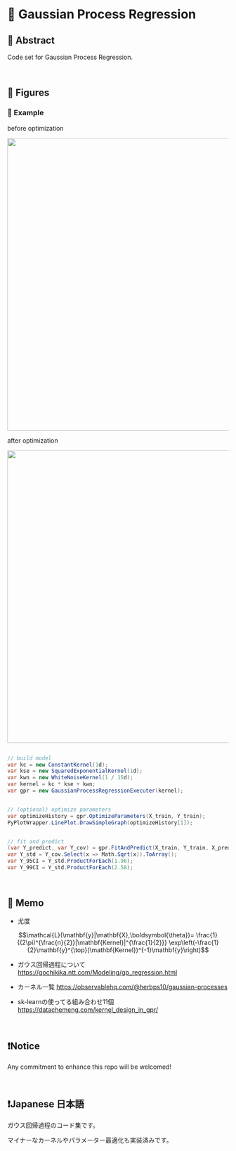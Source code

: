 # 💖 Gaussian Process Regression

## 🌟 Abstract

Code set for Gaussian Process Regression.






<br>

## 🌟 Figures

### 🎇 Example

before optimization

<img name="" src="https://github.com/aki32/aki32-utilities/raw/main/9_Assets/Images/A01_C_3001_Example.png" width="666">

after optimization

<img name="" src="https://github.com/aki32/aki32-utilities/raw/main/9_Assets/Images/A01_C_3001_Optimize.png" width="666">

```C#

// build model
var kc = new ConstantKernel(1d);
var kse = new SquaredExponentialKernel(1d);
var kwn = new WhiteNoiseKernel(1 / 15d);
var kernel = kc * kse + kwn;
var gpr = new GaussianProcessRegressionExecuter(kernel);


// (optional) optimize parameters
var optimizeHistory = gpr.OptimizeParameters(X_train, Y_train);
PyPlotWrapper.LinePlot.DrawSimpleGraph(optimizeHistory[1]);


// fit and predict
(var Y_predict, var Y_cov) = gpr.FitAndPredict(X_train, Y_train, X_predict);
var Y_std = Y_cov.Select(x => Math.Sqrt(x)).ToArray();
var Y_95CI = Y_std.ProductForEach(1.96);
var Y_99CI = Y_std.ProductForEach(2.58);

```











<br>

## 🌟 Memo


- 尤度
```math
\mathcal{L}(\mathbf{y}|\mathbf{X},\boldsymbol{\theta})=
\frac{1}
{(2\pi)^{\frac{n}{2}}|\mathbf{Kernel}|^{\frac{1}{2}}}
\exp\left(-\frac{1}{2}\mathbf{y}^{\top}(\mathbf{Kernel})^{-1}\mathbf{y}\right)
```


- ガウス回帰過程について
https://gochikika.ntt.com/Modeling/gp_regression.html


- カーネル一覧
https://observablehq.com/@herbps10/gaussian-processes


- sk-learnの使ってる組み合わせ11個
https://datachemeng.com/kernel_design_in_gpr/








<br>

## ❗Notice

Any commitment to enhance this repo will be welcomed!








<br>

## ❗Japanese 日本語

ガウス回帰過程のコード集です。

マイナーなカーネルやパラメーター最適化も実装済みです。






<br>

